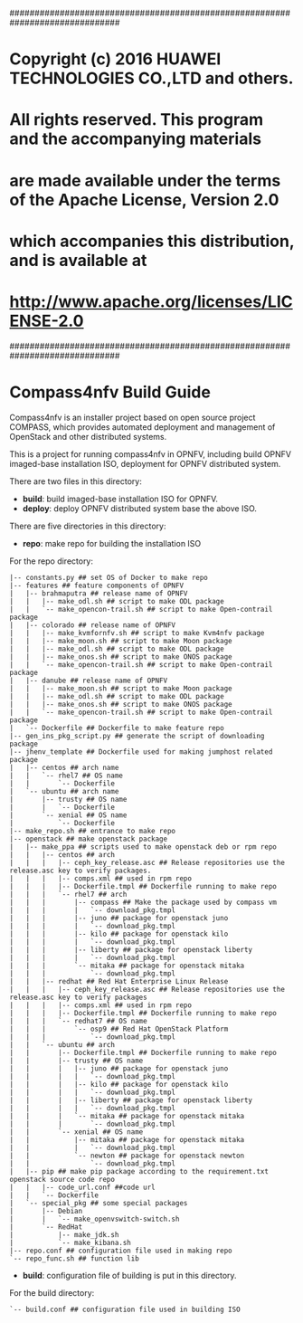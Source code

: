 ##############################################################################
# Copyright (c) 2016 HUAWEI TECHNOLOGIES CO.,LTD and others.
#
# All rights reserved. This program and the accompanying materials
# are made available under the terms of the Apache License, Version 2.0
# which accompanies this distribution, and is available at
# http://www.apache.org/licenses/LICENSE-2.0
##############################################################################

# Compass4nfv Build Guide

Compass4nfv is an installer project based on open source project COMPASS, which provides automated deployment and management of OpenStack and other distributed systems.

This is a project for running compass4nfv in OPNFV, including build OPNFV imaged-base installation ISO, deployment for OPNFV distributed system.

There are two files in this directory:

* **build**: build imaged-base installation ISO for OPNFV.
* **deploy**: deploy OPNFV distributed system base the above ISO.

There are five directories in this directory:

* **repo**: make repo for building the installation ISO

For the repo directory:

```
|-- constants.py ## set OS of Docker to make repo
|-- features ## feature components of OPNFV
|   |-- brahmaputra ## release name of OPNFV
|   |   |-- make_odl.sh ## script to make ODL package
|   |   `-- make_opencon-trail.sh ## script to make Open-contrail package
|   |-- colorado ## release name of OPNFV
|   |   |-- make_kvmfornfv.sh ## script to make Kvm4nfv package
|   |   |-- make_moon.sh ## script to make Moon package
|   |   |-- make_odl.sh ## script to make ODL package
|   |   |-- make_onos.sh ## script to make ONOS package
|   |   `-- make_opencon-trail.sh ## script to make Open-contrail package
|   |-- danube ## release name of OPNFV
|   |   |-- make_moon.sh ## script to make Moon package
|   |   |-- make_odl.sh ## script to make ODL package
|   |   |-- make_onos.sh ## script to make ONOS package
|   |   `-- make_opencon-trail.sh ## script to make Open-contrail package
|   `-- Dockerfile ## Dockerfile to make feature repo
|-- gen_ins_pkg_script.py ## generate the script of downloading package
|-- jhenv_template ## Dockerfile used for making jumphost related package
|   |-- centos ## arch name
|   |   `-- rhel7 ## OS name
|   |       `-- Dockerfile
|   `-- ubuntu ## arch name
|       |-- trusty ## OS name
|       |   `-- Dockerfile
|       `-- xenial ## OS name
|           `-- Dockerfile
|-- make_repo.sh ## entrance to make repo
|-- openstack ## make openstack package
|   |-- make_ppa ## scripts used to make openstack deb or rpm repo
|   |   |-- centos ## arch
|   |   |   |-- ceph_key_release.asc ## Release repositories use the release.asc key to verify packages.
|   |   |   |-- comps.xml ## used in rpm repo
|   |   |   |-- Dockerfile.tmpl ## Dockerfile running to make repo
|   |   |   `-- rhel7 ## arch
|   |   |       |-- compass ## Make the package used by compass vm
|   |   |       |   `-- download_pkg.tmpl
|   |   |       |-- juno ## package for openstack juno
|   |   |       |   `-- download_pkg.tmpl
|   |   |       |-- kilo ## package for openstack kilo
|   |   |       |   `-- download_pkg.tmpl
|   |   |       |-- liberty ## package for openstack liberty
|   |   |       |   `-- download_pkg.tmpl
|   |   |       `-- mitaka ## package for openstack mitaka
|   |   |           `-- download_pkg.tmpl
|   |   |-- redhat ## Red Hat Enterprise Linux Release
|   |   |   |-- ceph_key_release.asc ## Release repositories use the release.asc key to verify packages
|   |   |   |-- comps.xml ## used in rpm repo
|   |   |   |-- Dockerfile.tmpl ## Dockerfile running to make repo
|   |   |   `-- redhat7 ## OS name
|   |   |       `-- osp9 ## Red Hat OpenStack Platform
|   |   |           `-- download_pkg.tmpl
|   |   `-- ubuntu ## arch
|   |       |-- Dockerfile.tmpl ## Dockerfile running to make repo
|   |       |-- trusty ## OS name
|   |       |   |-- juno ## package for openstack juno
|   |       |   |   `-- download_pkg.tmpl
|   |       |   |-- kilo ## package for openstack kilo
|   |       |   |   `-- download_pkg.tmpl
|   |       |   |-- liberty ## package for openstack liberty
|   |       |   |   `-- download_pkg.tmpl
|   |       |   `-- mitaka ## package for openstack mitaka
|   |       |       `-- download_pkg.tmpl
|   |       `-- xenial ## OS name
|   |           |-- mitaka ## package for openstack mitaka
|   |           |   `-- download_pkg.tmpl
|   |           `-- newton ## package for openstack newton
|   |               `-- download_pkg.tmpl
|   |-- pip ## make pip package according to the requirement.txt openstack source code repo
|   |   |-- code_url.conf ##code url
|   |   `-- Dockerfile
|   `-- special_pkg ## some special packages
|       |-- Debian
|       |   `-- make_openvswitch-switch.sh
|       `-- RedHat
|           |-- make_jdk.sh
|           `-- make_kibana.sh
|-- repo.conf ## configuration file used in making repo
`-- repo_func.sh ## function lib
```

* **build**: configuration file of building is put in this directory.

For the build directory:

```
`-- build.conf ## configuration file used in building ISO
```
